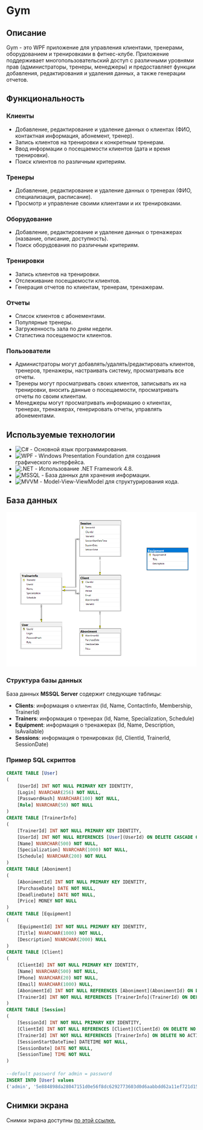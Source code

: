 # Gym 

## Описание

Gym - это WPF приложение для управления клиентами, тренерами, оборудованием и тренировками в фитнес-клубе. Приложение поддерживает многопользовательский доступ с различными уровнями прав (администраторы, тренеры, менеджеры) и предоставляет функции добавления, редактирования и удаления данных, а также генерации отчетов.

## Функциональность

### Клиенты
- Добавление, редактирование и удаление данных о клиентах (ФИО, контактная информация, абонемент, тренер).
- Запись клиентов на тренировки к конкретным тренерам.
- Ввод информации о посещаемости клиентов (дата и время тренировки).
- Поиск клиентов по различным критериям.

### Тренеры
- Добавление, редактирование и удаление данных о тренерах (ФИО, специализация, расписание).
- Просмотр и управление своими клиентами и их тренировками.

### Оборудование
- Добавление, редактирование и удаление данных о тренажерах (название, описание, доступность).
- Поиск оборудования по различным критериям.

### Тренировки
- Запись клиентов на тренировки.
- Отслеживание посещаемости клиентов.
- Генерация отчетов по клиентам, тренерам, тренажерам.

### Отчеты
- Список клиентов с абонементами.
- Популярные тренеры.
- Загруженность зала по дням недели.
- Статистика посещаемости клиентов.

### Пользователи
- Администраторы могут добавлять/удалять/редактировать клиентов, тренеров, тренажеры, настраивать систему, просматривать все отчеты.
- Тренеры могут просматривать своих клиентов, записывать их на тренировки, вносить данные о посещаемости, просматривать отчеты по своим клиентам.
- Менеджеры могут просматривать информацию о клиентах, тренерах, тренажерах, генерировать отчеты, управлять абонементами.

## Используемые технологии

- ![C#](https://img.shields.io/badge/-C%23-239120?logo=c-sharp&logoColor=white&style=for-the-badge)  - Основной язык программирования.
- ![WPF](https://img.shields.io/badge/-WPF-5C2D91?logo=windows&logoColor=white&style=for-the-badge)  - Windows Presentation Foundation для создания графического интерфейса.
- ![.NET](https://img.shields.io/badge/-.NET-512BD4?logo=dotnet&logoColor=white&style=for-the-badge)  - Использование .NET Framework 4.8.
- ![MSSQL](https://img.shields.io/badge/-MSSQL-CC2927?logo=microsoft-sql-server&logoColor=white&style=for-the-badge)  - База данных для хранения информации.
- ![MVVM](https://img.shields.io/badge/-MVVM-007ACC?logo=visual-studio&logoColor=white&style=for-the-badge)  - Model-View-ViewModel для структурирования кода.

## База данных

![](https://github.com/gjotov/Gym/blob/master/Diagrams/Database%20Scheme.png)

### Структура базы данных

База данных **MSSQL Server** содержит следующие таблицы:

- **Clients**: информация о клиентах (Id, Name, ContactInfo, Membership, TrainerId)
- **Trainers**: информация о тренерах (Id, Name, Specialization, Schedule)
- **Equipment**: информация о тренажерах (Id, Name, Description, IsAvailable)
- **Sessions**: информация о тренировках (Id, ClientId, TrainerId, SessionDate)

### Пример SQL скриптов

```sql
CREATE TABLE [User]
(
	[UserId] INT NOT NULL PRIMARY KEY IDENTITY,
	[Login] NVARCHAR(256) NOT NULL,
	[PasswordHash] NVARCHAR(100) NOT NULL,
	[Role] NVARCHAR(50) NOT NULL
)
CREATE TABLE [TrainerInfo] 
(
	[TrainerId] INT NOT NULL PRIMARY KEY IDENTITY,
	[UserId] INT NOT NULL REFERENCES [User](UserId) ON DELETE CASCADE ON UPDATE NO ACTION,
	[Name] NVARCHAR(500) NOT NULL,
	[Specialization] NVARCHAR(1000) NOT NULL,
	[Schedule] NVARCHAR(200) NOT NULL
)
CREATE TABLE [Aboniment] 
(
	[AbonimentId] INT NOT NULL PRIMARY KEY IDENTITY,
	[PurchaseDate] DATE NOT NULL,
	[DeadlineDate] DATE NOT NULL,
	[Price] MONEY NOT NULL
)
CREATE TABLE [Equipment] 
(
	[EquipmentId] INT NOT NULL PRIMARY KEY IDENTITY,
	[Title] NVARCHAR(1000) NOT NULL,
	[Description] NVARCHAR(2000) NULL
)
CREATE TABLE [Client]
(
	[ClientId] INT NOT NULL PRIMARY KEY IDENTITY,
	[Name] NVARCHAR(500) NOT NULL,
	[Phone] NVARCHAR(20) NOT NULL,
	[Email] NVARCHAR(1000) NULL,
	[AbonimentId] INT NOT NULL REFERENCES [Aboniment](AbonimentId) ON DELETE CASCADE ON UPDATE NO ACTION,
	[TrainerId] INT NOT NULL REFERENCES [TrainerInfo](TrainerId) ON DELETE NO ACTION ON UPDATE NO ACTION
)
CREATE TABLE [Session]
(
	[SessionId] INT NOT NULL PRIMARY KEY IDENTITY,
	[ClientId] INT NOT NULL REFERENCES [Client](ClientId) ON DELETE NO ACTION ON UPDATE NO ACTION,
	[TrainerId] INT NOT NULL REFERENCES [TrainerInfo] ON DELETE NO ACTION ON UPDATE NO ACTION,
	[SessionStartDateTime] DATETIME NOT NULL,
	[SessionDate] DATE NOT NULL,
	[SessionTime] TIME NOT NULL
)

--default password for admin = password
INSERT INTO [User] values
('admin', '5e884898da28047151d0e56f8dc6292773603d0d6aabbdd62a11ef721d1542d8', 'Admin')
```
## Снимки экрана

Снимки экрана доступны [по этой ссылке.](https://drive.google.com/drive/folders/1o2JlKVG3aKm5f6_i4pXT_iaSu9DUGSQI?usp=sharing)
